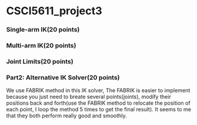 # CSCI5611_project3
### Single-arm IK(20 points)

### Multi-arm IK(20 points)

### Joint Limits(20 points)

### Part2: Alternative IK Solver(20 points)
We use FABRIK method in this IK solver, The FABRIK is easier to implement because you just need to breate several points(joints), modify their positions back and forth(use the FABRIK method to relocate the position of each point, I loop the method 5 times to get the final result). It seems to me that they both perform really good and smoothly. 

